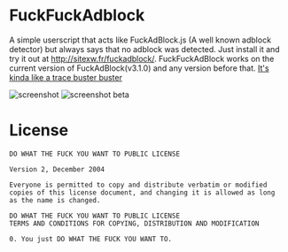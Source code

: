 FuckFuckAdblock
===============

A simple userscript that acts like FuckAdBlock.js (A well known adblock detector) but always says that no adblock was detected. Just install it and try it out at http://sitexw.fr/fuckadblock/. FuckFuckAdBlock works on the current version of FuckAdBlock(v3.1.0) and any version before that. [It's kinda like a trace buster buster][tracebusterbuster]

![screenshot](http://i.imgur.com/slDcOAI.png)
![screenshot beta](http://i.imgur.com/3neSZtH.png)

# License 

```
DO WHAT THE FUCK YOU WANT TO PUBLIC LICENSE 

Version 2, December 2004

Everyone is permitted to copy and distribute verbatim or modified
copies of this license document, and changing it is allowed as long
as the name is changed.

DO WHAT THE FUCK YOU WANT TO PUBLIC LICENSE
TERMS AND CONDITIONS FOR COPYING, DISTRIBUTION AND MODIFICATION

0. You just DO WHAT THE FUCK YOU WANT TO.
```

[tracebusterbuster]: http://www.youtube.com/watch?v=Iw3G80bplTg
